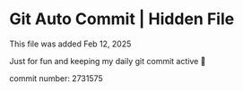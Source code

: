 # Git Auto Commit | Hidden File

This file was added Feb 12, 2025

Just for fun and keeping my daily git commit active 🤪

commit number: 2731575
